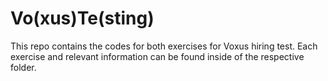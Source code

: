# Vo(xus)Te(sting)

This repo contains the codes for both exercises for Voxus hiring test. Each exercise and relevant information can be found inside of the respective folder.